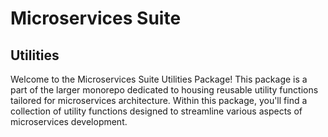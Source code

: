 # Microservices Suite

## Utilities

Welcome to the Microservices Suite Utilities Package! This package is a part of the larger monorepo dedicated to housing reusable utility functions tailored for microservices architecture. Within this package, you'll find a collection of utility functions designed to streamline various aspects of microservices development.
